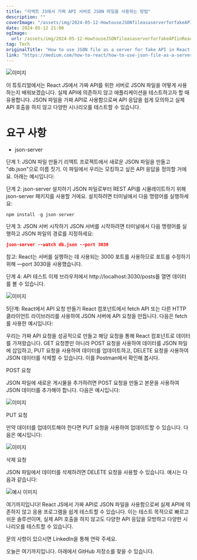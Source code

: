```yaml
---
title: "리액트 JS에서 가짜 API 서버로 JSON 파일을 사용하는 방법"
description: ""
coverImage: "/assets/img/2024-05-12-HowtouseJSONfileasaserverforfakeAPIinReactJS_0.png"
date: 2024-05-12 21:00
ogImage: 
  url: /assets/img/2024-05-12-HowtouseJSONfileasaserverforfakeAPIinReactJS_0.png
tag: Tech
originalTitle: "How to use JSON file as a server for fake API in React JS"
link: "https://medium.com/how-to-react/how-to-use-json-file-as-a-server-for-fake-api-in-react-js-6b72606023b7"
---
```



![이미지](/assets/img/2024-05-12-HowtouseJSONfileasaserverforfakeAPIinReactJS_0.png)

이 튜토리얼에서는 React JS에서 가짜 API를 위한 서버로 JSON 파일을 어떻게 사용하는지 배워보겠습니다. 실제 API에 의존하지 않고 애플리케이션을 테스트하고자 할 때 유용합니다. JSON 파일을 가짜 API로 사용함으로써 API 응답을 쉽게 모의하고 실제 API 호출을 하지 않고 다양한 시나리오를 테스트할 수 있습니다.

# 요구 사항

- json-server



단계 1: JSON 파일 만들기
리액트 프로젝트에서 새로운 JSON 파일을 만들고 "db.json"으로 이름 짓기. 이 파일에서 우리는 모킹하고 싶은 API 응답을 정의할 거에요. 아래는 예시입니다:

단계 2: json-server 설치하기
JSON 파일로부터 REST API를 시뮬레이트하기 위해 json-server 패키지를 사용할 거에요. 설치하려면 터미널에서 다음 명령어를 실행하세요:

```js
npm install -g json-server
```

단계 3: JSON 서버 시작하기
JSON 서버를 시작하려면 터미널에서 다음 명령어를 실행하고 JSON 파일의 경로를 지정하세요:



```json
json-server --watch db.json --port 3030
```

참고: React는 서버를 실행하는 데 사용되는 3000 포트를 사용하므로 포트를 수정하기 위해 —port 3030을 사용했습니다.

단계 4: API 테스트
이제 브라우저에서 http://localhost:3030/posts를 열면 데이터를 볼 수 있습니다.

![이미지](/assets/img/2024-05-12-HowtouseJSONfileasaserverforfakeAPIinReactJS_1.png)



5단계: React에서 API 요청 만들기
React 컴포넌트에서 fetch API 또는 다른 HTTP 클라이언트 라이브러리를 사용하여 JSON 서버에 API 요청을 만듭니다. 다음은 fetch를 사용한 예시입니다:

우리는 가짜 API 요청을 성공적으로 만들고 해당 요청을 통해 React 컴포넌트로 데이터를 가져왔습니다. GET 요청뿐만 아니라 POST 요청을 사용하여 데이터를 JSON 파일에 삽입하고, PUT 요청을 사용하여 데이터를 업데이트하고, DELETE 요청을 사용하여 JSON 데이터를 삭제할 수 있습니다. 이를 Postman에서 확인해 봅시다.

POST 요청

JSON 파일에 새로운 게시물을 추가하려면 POST 요청을 만들고 본문을 사용하여 JSON 데이터를 추가해야 합니다. 다음은 예시입니다:



![이미지](/assets/img/2024-05-12-HowtouseJSONfileasaserverforfakeAPIinReactJS_2.png)

PUT 요청

만약 데이터를 업데이트해야 한다면 PUT 요청을 사용하여 업데이트할 수 있습니다. 다음은 예시입니다:

![이미지](/assets/img/2024-05-12-HowtouseJSONfileasaserverforfakeAPIinReactJS_3.png)



삭제 요청

JSON 파일에서 데이터를 삭제하려면 DELETE 요청을 사용할 수 있습니다. 예시는 다음과 같습니다:

![예시 이미지](/assets/img/2024-05-12-HowtouseJSONfileasaserverforfakeAPIinReactJS_4.png)

여기까지입니다! React JS에서 가짜 API로 JSON 파일을 사용함으로써 실제 API에 의존하지 않고 응용 프로그램을 쉽게 테스트할 수 있습니다. 이는 테스트 목적으로 빠르고 쉬운 솔루션이며, 실제 API 호출을 하지 않고도 다양한 API 응답을 모방하고 다양한 시나리오를 테스트할 수 있습니다.



문의 사항이 있으시면 LinkedIn을 통해 연락 주세요.

오늘은 여기까지입니다. 아래에서 GitHub 저장소를 찾을 수 있습니다.